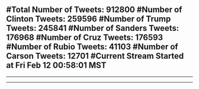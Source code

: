 #Total Number of Tweets: 912800 
#Number of Clinton Tweets: 259596
#Number of Trump Tweets: 245841
#Number of Sanders Tweets: 176968
#Number of Cruz Tweets: 176593
#Number of Rubio Tweets: 41103
#Number of Carson Tweets: 12701
#Current Stream Started at Fri Feb 12 00:58:01 MST
---
---
---
